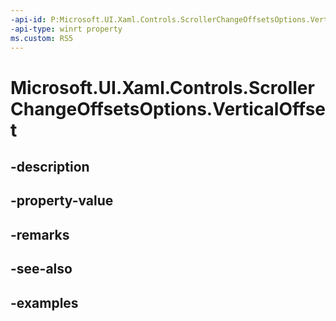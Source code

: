 ```yaml
---
-api-id: P:Microsoft.UI.Xaml.Controls.ScrollerChangeOffsetsOptions.VerticalOffset
-api-type: winrt property
ms.custom: RS5
---
```


<!-- Property syntax.
public double VerticalOffset { get;  set; }
-->

# Microsoft.UI.Xaml.Controls.ScrollerChangeOffsetsOptions.VerticalOffset

## -description

## -property-value

## -remarks

## -see-also

## -examples

